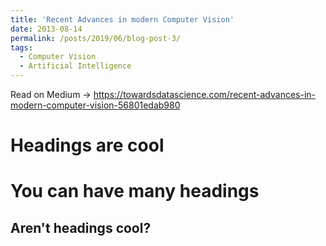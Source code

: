```yaml
---
title: 'Recent Advances in modern Computer Vision'
date: 2013-08-14
permalink: /posts/2019/06/blog-post-3/
tags:
  - Computer Vision
  - Artificial Intelligence
---
```


Read on Medium -> https://towardsdatascience.com/recent-advances-in-modern-computer-vision-56801edab980

Headings are cool
======

You can have many headings
======

Aren't headings cool?
------

